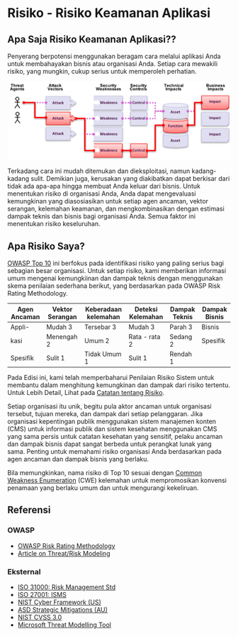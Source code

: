 # Risiko - Risiko Keamanan Aplikasi

## Apa Saja Risiko Keamanan Aplikasi??

Penyerang berpotensi menggunakan beragam cara melalui aplikasi Anda untuk membahayakan bisnis atau organisasi Anda. Setiap cara mewakili risiko, yang mungkin, cukup serius untuk memperoleh perhatian.

![App Security Risks](OWASP%20Top%2010/Top10/2017/id/images/0x10-risk-1.png)

Terkadang cara ini mudah ditemukan dan dieksploitasi, namun kadang-kadang sulit. Demikian juga, kerusakan yang diakibatkan
dapat berkisar dari tidak ada apa-apa hingga membuat Anda keluar dari bisnis. Untuk menentukan risiko di organisasi Anda, Anda
dapat mengevaluasi kemungkinan yang diasosiasikan untuk setiap agen ancaman, vektor serangan, kelemahan keamanan, dan
mengkombinasikan dengan estimasi dampak teknis dan bisnis bagi organisasi Anda. Semua faktor ini menentukan risiko
keseluruhan.

## Apa Risiko Saya?

[OWASP Top 10](https://www.owasp.org/index.php/Top10) ini berfokus pada identifikasi risiko yang paling serius bagi sebagian besar organisasi. Untuk setiap risiko, kami memberikan informasi umum mengenai kemungkiinan dan dampak teknis dengan menggunakan skema penilaian sederhana berikut, yang berdasarkan pada  OWASP Risk Rating Methodology.  

| Agen Ancaman| Vektor Serangan | Keberadaan kelemahan| Deteksi Kelemahan | Dampak Teknis | Dampak Bisnis |
| -- | -- | -- | -- | -- | -- |
| Appli-   | Mudah 3 | Tersebar 3 | Mudah 3 | Parah 3 | Bisnis    |
| kasi   | Menengah 2 | Umum 2 | Rata - rata 2 | Sedang 2 | Spesifik |
| Spesifik | Sulit 1 | Tidak Umum 1 | Sulit 1 | Rendah 1 |       |


Pada Edisi ini, kami telah memperbaharui Penilaian Risiko Sistem untuk membantu dalam menghitung kemungkinan dan dampak dari risiko tertentu. Untuk Lebih Detail, Lihat pada [Catatan tentang Risiko](OWASP%20Top%2010/Top10/2017/id/0xc0-note-about-risks.md). 

Setiap organisasi itu unik, begitu pula aktor ancaman untuk organisasi tersebut, tujuan mereka, dan dampak dari setiap pelanggaran. Jika organisasi kepentingan publik menggunakan sistem manajemen konten (CMS) untuk informasi publik dan sistem kesehatan menggunakan CMS yang sama persis untuk catatan kesehatan yang sensitif, pelaku ancaman dan dampak bisnis dapat sangat berbeda untuk perangkat lunak yang sama. Penting untuk memahami risiko organisasi Anda berdasarkan pada agen ancaman dan dampak bisnis yang berlaku.

Bila memungkinkan, nama risiko di Top 10 sesuai dengan [Common Weakness Enumeration](https://cwe.mitre.org/) (CWE) kelemahan untuk mempromosikan konvensi penamaan yang berlaku umum dan untuk mengurangi kekeliruan.

## Referensi

### OWASP

* [OWASP Risk Rating Methodology](https://www.owasp.org/index.php/OWASP_Risk_Rating_Methodology)
* [Article on Threat/Risk Modeling](https://www.owasp.org/index.php/Threat_Risk_Modeling)

### Eksternal

* [ISO 31000: Risk Management Std](https://www.iso.org/iso-31000-risk-management.html)
* [ISO 27001: ISMS](https://www.iso.org/isoiec-27001-information-security.html)
* [NIST Cyber Framework (US)](https://www.nist.gov/cyberframework)
* [ASD Strategic Mitigations (AU)](https://www.asd.gov.au/infosec/mitigationstrategies.htm)
* [NIST CVSS 3.0](https://nvd.nist.gov/vuln-metrics/cvss/v3-calculator)
* [Microsoft Threat Modelling Tool](https://www.microsoft.com/en-us/download/details.aspx?id=49168)
